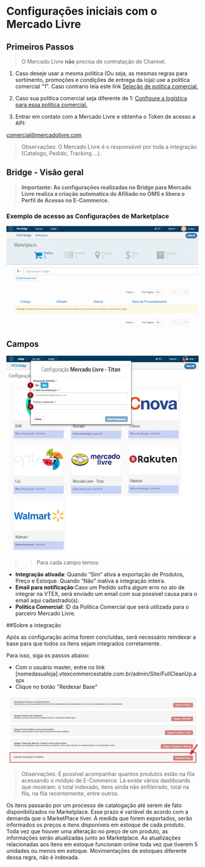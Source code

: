 # Configurações iniciais com o Mercado Livre

## Primeiros Passos

> O Mercado Livre **não** precisa de contratação de Channel.

1. Caso deseje usar a mesma politica (Ou seja, as mesmas regras para sortimento, promoções e condições de entrega da loja) use a politica comercial "1".
Caso contrario leia este link [Seleção de política comercial.](http://help.vtex.com/hc/pt-br/articles/214166227)

2. Caso sua politica comercial seja diferente de 1: [Configure a logística para essa política comercial.](http://help.vtex.com/hc/pt-br/articles/214166667-Atualiza%C3%A7%C3%A3o-de-estoque)

3. Entrar em contato com a Mercado Livre e obtenha o Token de acesso a API:

 comercial@mercadolivre.com

 > Observações: O Mercado Livre é o responsável por toda a integração (Catalogo, Pedido, Tracking ...).

## Bridge - Visão geral

>**Importante: As configurações realizadas no Bridge para Mercado Livre realiza a criação automatica do Afiliado no OMS e libera o Perfil de Acesso no E-Commerce.**

### Exemplo de acesso as Configurações de Marketplace

![Config mercado livre](Marketplace_Config.gif)

## Campos

![Campos mercado livre](MercadoLivre.png)

>>Para cada campo temos:

* **Integração ativada**: Quando “Sim” ativa a exportação de Produtos, Preço e Estoque. Quando “Não” inativa a integração inteira.
* **Email para notificação**:Caso um Pedido sofra algum erro no ato de integrar na VTEX, será enviado um email com sua possível causa para o email aqui cadastrado(s).
* **Política Comercial**: ID da Política Comercial que será utilizada para o parceiro Mercado Livre.

##Sobre a integração

Após as configuração acima forem concluídas, será necessário reindexar a base para que todos os itens sejam integrados corretamente.

Para isso, siga os passos abaixo:

* Com o usuário master, entre no link [nomedasualoja].vtexcommercestable.com.br/admin/Site/FullCleanUp.aspx
* Clique no botão "Reidexar Base"


![Campos Cnova](reindexacao.png)

> Observações: É possível acompanhar quantos produtos estão na fila acessando o módulo de E-Commerce. Lá existe vários dashboards que mostram: o total indexado, itens ainda não enfileirado, total na fila, na fila recentemente, entre outros.


Os itens passarão por um processo de catalogação até serem de fato disponibilizados no Marketplace. Esse prazo é variável de acordo com a demanda que o MarketPlace tiver. À medida que forem exportados, serão informados os preços e itens disponíveis em estoque de cada produto. Toda vez que houver uma alteração no preço de um produto, as informações serão atualizadas junto ao Marketplace. As atualizações relacionadas aos itens em estoque funcionam online toda vez que tiverem 5 unidades ou menos em estoque. Movimentações de estoques diferente dessa regra, não é indexada.
